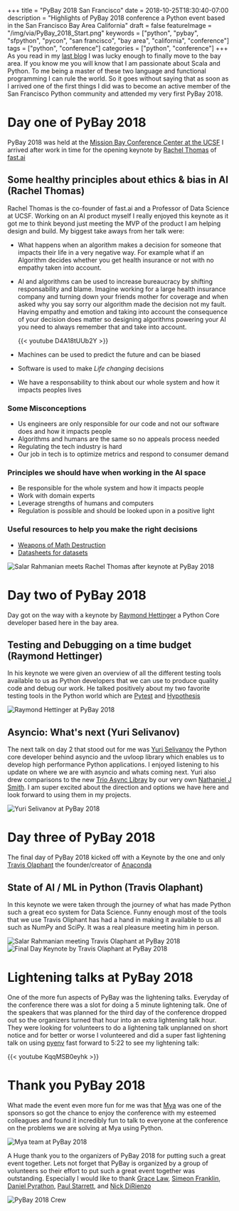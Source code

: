 +++
title = "PyBay 2018 San Francisco"
date = 2018-10-25T18:30:40-07:00
description = "Highlights of PyBay 2018 conference a Python event based in the San Francisco Bay Area California"
draft = false
featureImage = "/img/via/PyBay_2018_Start.png"
keywords = ["python", "pybay", "sfpython", "pycon", "san francisco", "bay area", "california", "conference"]
tags = ["python", "conference"]
categories = ["python", "conference"]
+++
As you read in my [last blog](https://www.softinio.com/post/life-changes-and-announcing-sfbayareatech/)
I was lucky enough to finally move to the bay area. If you know me you will
know that I am passionate about Scala and Python. To me being a master of these
two language and functional programming I can rule the world. So it goes
without saying that as soon as I arrived one of the first things I did was to
become an active member of the San Francisco Python community and attended my very
first PyBay 2018.

# Day one of PyBay 2018 #
PyBay 2018 was held at the [Mission Bay Conference Center at the UCSF](http://www.acc-missionbayconferencecenter.com/) I arrived after work in time for the opening keynote by [Rachel Thomas](https://www.linkedin.com/in/rachel-thomas-942a7923/) of [fast.ai](http://course.fast.ai/index.html)

## Some healthy principles about ethics & bias in AI (Rachel Thomas)

Rachel Thomas is the co-founder of fast.ai and a Professor of Data Science at
UCSF. Working on an AI product myself I really enjoyed this keynote as it got
me to think beyond just meeting the MVP of the product I am helping design and
build. My biggest take aways from her talk were:

- What happens when an algorithm makes a decision for someone that impacts
  their life in a very negative way. For example what if an Algorithm decides
  whether you get health insurance or not with no empathy taken into account.

- AI and algorithms can be used to increase bureaucracy by shifting
  responsability and blame. Imagine working for a large health insurance
  company and turning down your friends mother for coverage and when asked why
  you say sorry our algorithm made the decision not my fault. Having empathy
  and emotion and taking into account the consequence of your decision does
  matter so designing algorithms powering your AI you need to always remember
  that and take into account.

  {{< youtube D4A18tUUb2Y >}}

- Machines can be used to predict the future and can be biased
- Software is used to make *Life changing* decisions
- We have a responsability to think about our whole system and how it impacts peoples lives

### Some Misconceptions

- Us engineers are only responsible for our code and not our software does and how it impacts people
- Algorithms and humans are the same so no appeals process needed
- Regulating the tech industry is hard
- Our job in tech is to optimize metrics and respond to consumer demand

### Principles we should have when working in the AI space

- Be responsible for the whole system and how it impacts people
- Work with domain experts
- Leverage strengths of humans and computers
- Regulation is possible and should be looked upon in a positive light

### Useful resources to help you make the right decisions
- [Weapons of Math Destruction](https://www.amazon.com/Weapons-Math-Destruction-Increases-Inequality/dp/0553418831)
- [Datasheets for datasets](https://arxiv.org/abs/1803.09010)

![Salar Rahmanian meets Rachel Thomas after keynote at PyBay 2018](/img/via/Rachel_Thomas_PyBay_2018.png)

# Day two of PyBay 2018
Day got on the way with a keynote by [Raymond Hettinger](https://twitter.com/raymondh) a Python Core developer based here in the bay area. 

## Testing and Debugging on a time budget (Raymond Hettinger)

In his keynote we were given an overview of all the different testing tools available to us as Python developers that we can use to produce quality code and debug our work. He talked positively about my two favorite testing tools in the Python world which are [Pytest](https://docs.pytest.org/en/latest/) and [Hypothesis](https://hypothesis.readthedocs.io/en/latest/)

![Raymond Hettinger at PyBay 2018](/img/via/Raymond_Hettinger_PyBay_2018.jpg)

## Asyncio: What's next (Yuri Selivanov)

The next talk on day 2 that stood out for me was [Yuri Selivanov](https://www.linkedin.com/in/yselivanov/) the Python core developer behind asyncio and the uvloop library which enables us to develop high performance Python applications. I enjoyed listening to his update on where we are with asyncio and whats coming next. Yuri also drew comparisons to the new [Trio Async Libray](https://github.com/python-trio/trio) by our very own [Nathaniel J Smith](https://vorpus.org/). I am super excited about the direction and options we have here and look forward to using them in my projects. 

![Yuri Selivanov at PyBay 2018](/img/via/Yuri_Selivanov_PyBay_2018.jpg)

# Day three of PyBay 2018
The final day of PyBay 2018 kicked off with a Keynote by the one and only [Travis Olaphant](https://www.linkedin.com/in/teoliphant/) the founder/creator of [Anaconda](https://www.anaconda.com/)

## State of AI / ML in Python (Travis Olaphant)

In this keynote we were taken through the journey of what has made Python such a great eco system for Data Science. Funny enough most of the tools that we use Travis Oliphant has had a hand in making it available to us all such as NumPy and SciPy. It was a real pleasure meeting him in person.

![Salar Rahmanian meeting Travis Olaphant at PyBay 2018](/img/via/Travis_Olaphant_PyBay_2018.jpg)
![Final Day Keynote by Travis Olaphant at PyBay 2018](/img/via/Travis_Olaphant_Keynote_PyBay2018.JPG)

# Lightening talks at PyBay 2018
One of the more fun aspects of PyBay was the lightening talks. Everyday of the conference there was a slot for doing a 5 minute lightening talk. One of the speakers that was planned for the third day of the conference dropped out so the organizers turned that hour into an extra lightening talk hour. They were looking for volunteers to do a lightening talk unplanned on short notice and for better or worse I volunteered and did a super fast lightening talk on using [pyenv](https://www.softinio.com/post/using-pyenv-for-python-projects/) fast forward to 5:22 to see my lightening talk:

{{< youtube KqqMSB0eyhk >}}

# Thank you PyBay 2018
What made the event even more fun for me was that [Mya](https://hiremya.com/) was one of the sponsors so got the chance to enjoy the conference with my esteemed colleagues and found it incredibly fun to talk to everyone at the conference on the problems we are solving at Mya using Python.

![Mya team at PyBay 2018](/img/via/Mya_team_PyBay_2018.jpg)

A Huge thank you to the organizers of PyBay 2018 for putting such a great event together. Lets not forget that PyBay is organized by a group of volunteers so their effort to put such a great event together was outstanding. Especially I would like to thank [Grace Law](https://www.linkedin.com/in/gracelaw1972/), [Simeon Franklin](https://www.linkedin.com/in/simeonfranklin/), [Daniel Pyrathon](https://www.linkedin.com/in/danielpyrathon/), [Paul Starrett](https://www.linkedin.com/in/paul-starrett-esq-ll-m-cfe-ence-251325/), and [Nick DiRienzo](https://www.linkedin.com/in/nickdirienzo/)

![PyBay 2018 Crew](/img/via/PyBay2018Crew.jpeg)
